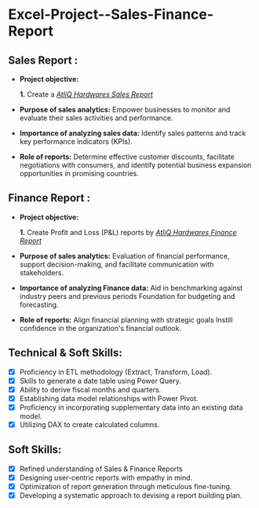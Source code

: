 # Excel-Project--Sales-Finance-Report

## Sales Report :


- **Project objective:** 

    **1.** Create a _[AtliQ Hardwares Sales Report](https://github.com/Ruptosh/Excel-Project--Sales-Finance-Report/blob/main/AtliQ%20Hardwares%20Sales%20Report.pdf)_ 

- **Purpose of sales analytics:** Empower businesses to monitor and evaluate their sales activities and performance.

- **Importance of analyzing sales data:** Identify sales patterns and track key performance indicators (KPIs).

- **Role of reports:** Determine effective customer discounts, facilitate negotiations with consumers, and identify potential business expansion opportunities in promising countries.


## Finance Report :


- **Project objective:** 

    **1.** Create Profit and Loss (P&L) reports by _[AtliQ Hardwares Finance Report](https://github.com/Ruptosh/Excel-Project--Sales-Finance-Report/blob/main/AtliQ%20Hardwares%20Finance%20Report.pdf)_ 

- **Purpose of sales analytics:** Evaluation of financial performance, support decision-making, and facilitate communication with stakeholders.

- **Importance of analyzing Finance data:** Aid in benchmarking against industry peers and previous periods Foundation for budgeting and forecasting.

- **Role of reports:** Align financial planning with strategic goals Instill confidence in the organization's financial outlook.


## Technical & Soft Skills:
- [x]	Proficiency in ETL methodology (Extract, Transform, Load).
- [x]	Skills to generate a date table using Power Query.
- [x]	Ability to derive fiscal months and quarters.
- [x]	Establishing data model relationships with Power Pivot.
- [x]	Proficiency in incorporating supplementary data into an existing data model.
- [x]	Utilizing DAX to create calculated columns.

## Soft Skills:
- [x]	Refined understanding of Sales & Finance Reports
- [x]	Designing user-centric reports with empathy in mind.
- [x]	Optimization of report generation through meticulous fine-tuning.
- [x]	Developing a systematic approach to devising a report building plan.
